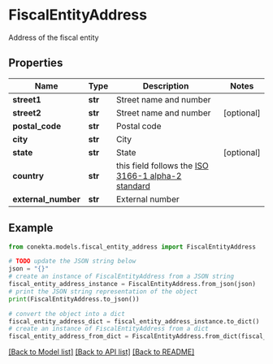 # FiscalEntityAddress

Address of the fiscal entity

## Properties

Name | Type | Description | Notes
------------ | ------------- | ------------- | -------------
**street1** | **str** | Street name and number | 
**street2** | **str** | Street name and number | [optional] 
**postal_code** | **str** | Postal code | 
**city** | **str** | City | 
**state** | **str** | State | [optional] 
**country** | **str** | this field follows the [ISO 3166-1 alpha-2 standard](https://en.wikipedia.org/wiki/ISO_3166-1_alpha-2) | 
**external_number** | **str** | External number | 

## Example

```python
from conekta.models.fiscal_entity_address import FiscalEntityAddress

# TODO update the JSON string below
json = "{}"
# create an instance of FiscalEntityAddress from a JSON string
fiscal_entity_address_instance = FiscalEntityAddress.from_json(json)
# print the JSON string representation of the object
print(FiscalEntityAddress.to_json())

# convert the object into a dict
fiscal_entity_address_dict = fiscal_entity_address_instance.to_dict()
# create an instance of FiscalEntityAddress from a dict
fiscal_entity_address_from_dict = FiscalEntityAddress.from_dict(fiscal_entity_address_dict)
```
[[Back to Model list]](../README.md#documentation-for-models) [[Back to API list]](../README.md#documentation-for-api-endpoints) [[Back to README]](../README.md)


